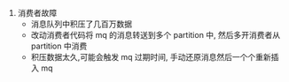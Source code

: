 1. 消费者故障
   - 消息队列中积压了几百万数据
   - 改动消费者代码将 mq 的消息转送到多个 partition 中, 然后多开消费者从partition 中消费
   - 积压数据太久,可能会触发 mq 过期时间, 手动还原消息然后一个个重新插入 mq